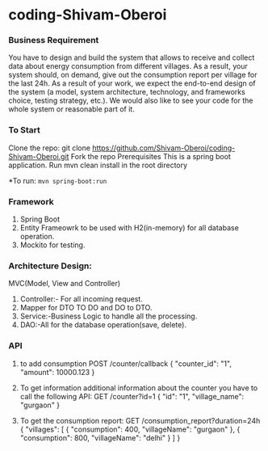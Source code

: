 # coding-Shivam-Oberoi

### Business Requirement 
You have to design and build the system that allows to receive and collect data about energy consumption from different villages. As a result, your system should, on demand, give out the consumption report per village for the last 24h. As a result of your work, we expect the end-to-end design of the system (a model, system architecture, technology, and frameworks choice, testing strategy, etc.). We would also like to see your code for the whole system or reasonable part of it.

### To Start

Clone the repo: git clone https://github.com/Shivam-Oberoi/coding-Shivam-Oberoi.git Fork the repo Prerequisites
This is a spring boot application. Run mvn clean install in the root directory 

*To run:  `mvn spring-boot:run`

### Framework

1. Spring Boot
2. Entity Frameowrk to be used with H2(in-memory) for all database operation.
3. Mockito for testing.

### Architecture Design:

MVC(Model, View and Controller)
1.	Controller:- For all incoming request.
2.	Mapper for DTO TO DO and DO to DTO.
3.	Service:-Business Logic to handle all the processing.
4.	DAO:-All for the database operation(save, delete).

### API

1. to add consumption
POST /counter/callback
{
    "counter_id": "1",
    "amount": 10000.123
}

2. To get information additional information about the counter you have to call the following API:
GET /counter?id=1
{
    "id": "1",
    "village_name": "gurgaon"
}
3. To get the consumption report:
GET /consumption_report?duration=24h
{
    "villages": [
        {
            "consumption": 400,
            "villageName": "gurgaon"
        },
        {
            "consumption": 800,
            "villageName": "delhi"
        }
    ]
} 

